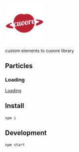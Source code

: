 ![logo](./logo/logo.png)

custom elements to cuoore library

## Particles

### Loading

[Loading](./Particles/Loading/Loading.md)

## Install

`npm i`

## Development

`npm start`
